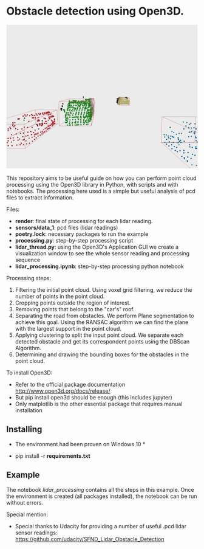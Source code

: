 # Obstacle detection using Open3D.

![detection_gif](./results/data_1.gif)

This repository aims to be useful guide on how you can perform point cloud processing using the Open3D library in Python, with scripts and with notebooks. The processing here used is a simple but useful analysis of pcd files to extract information.

Files:
- **render**: final state of processing for each lidar reading.
- **sensors/data_1**: pcd files (lidar readings)
- **poetry.lock**: necessary packages to run the example
- **processing.py**: step-by-step processing script
- **lidar_thread.py**: using the Open3D's Application GUI we create a visualization window to see the whole sensor reading and processing sequence
- **lidar_processing.ipynb**: step-by-step processing python notebook

Processing steps:
1. Filtering the initial point cloud. Using voxel grid filtering, we reduce the number of points in the point cloud.
2. Cropping points outside the region of interest.
3. Removing points that belong to the "car's" roof.
4. Separating the road from obstacles. We perform Plane segmentation to achieve this goal. Using the RANSAC algorithm we can find the plane with the largest support in the point cloud.
5. Applying clustering to split the input point cloud. We separate each detected obstacle and get its correspondent points using the DBScan Algorithm.
6. Determining and drawing the bounding boxes for the obstacles in the point cloud.

To install Open3D:
- Refer to the official package documentation http://www.open3d.org/docs/release/
- But pip install open3d should be enough (this includes jupyter)
- Only matplotlib is the other essential package that requires manual installation

## Installing

* The environment had been proven on Windows 10 *
- pip install -r **requirements.txt**

## Example

The notebook *lidar_processing* contains all the steps in this example. Once the
environment is created (all packages installed), the notebook can be run without
errors.

Special mention:
- Special thanks to Udacity for providing a number of useful .pcd lidar sensor readings: https://github.com/udacity/SFND_Lidar_Obstacle_Detection